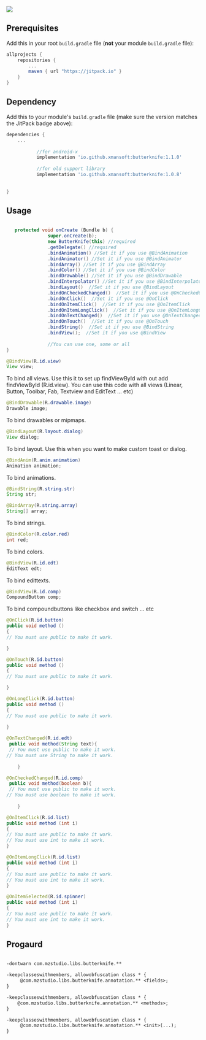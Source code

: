 
[![](https://jitpack.io/v/io.github.xmansoft/butterknife.svg)](https://jitpack.io/#io.github.xmansoft/butterknife)


## Prerequisites

Add this in your root `build.gradle` file (**not** your module `build.gradle` file):

```gradle
allprojects {
	repositories {
		...
		maven { url "https://jitpack.io" }
	}
}
```

## Dependency

Add this to your module's `build.gradle` file (make sure the version matches the JitPack badge above):

```gradle
dependencies {
	...
   
           //for android-x
	       implementation 'io.github.xmansoft:butterknife:1.1.0'
	
           //for old support library
           implementation 'io.github.xmansoft:butterknife:1.0.8'
	
	
}
```

 ## Usage
```java

   protected void onCreate (Bundle b) {
               super.onCreate(b);
               new ButterKnife(this) //required
               .getDelegate() //required
               .bindAnimation() //Set it if you use @BindAnimation
               .bindAnimator() //Set it if you use @BindAnimator
               .bindArray() //Set it if you use @BindArray
               .bindColor() //Set it if you use @BindColor
               .bindDrawable() //Set it if you use @BindDrawable
               .bindInterpolator() //Set it if you use @BindInterpolator
               .bindLayout()  //Set it if you use @BindLayout
               .bindOnCheckedChanged()  //Set it if you use @OnCheckedChanged
               .bindOnClick()  //Set it if you use @OnClick
               .bindOnItemClick()  //Set it if you use @OnItemClick
               .bindOnItemLongClick()  //Set it if you use @OnItemLongClick
               .bindOnTextChanged()  //Set it if you use @OnTextChanged
               .bindOnTouch()  //Set it if you use @OnTouch
               .bindString()  //Set it if you use @BindString
               .bindView();  //Set it if you use @BindView
               
               //You can use one, some or all
}

```
``` java
@BindView(R.id.view)
View view;
```
To bind all views.
Use this it to set up findViewById with out add findViewById (R.id.view).
You can use this code with all views (Linear, Button, Toolbar, Fab, Textview and EditText ... etc)

``` java
@BindDrawable(R.drawable.image)
Drawable image;
```
To bind drawables or mipmaps.


``` java
@BindLayout(R.layout.dialog)
View dialog;
```
To bind layout.
Use this when you want to make custom toast or dialog.

``` java
@BindAnim(R.anim.animation)
Animation animation;
```
To bind animations.

``` java
@BindString(R.string.str)
String str;
```
``` java
@BindArray(R.string.array)
String[] array;
```
To bind strings.

``` java
@BindColor(R.color.red)
int red;
```
To bind colors.
```java
@BindView(R.id.edt)
EditText edt;
```
To bind edittexts.
```java
@BindView(R.id.comp)
CompoundButton comp;
```
To bind compoundbuttons like checkbox and switch ... etc
``` java
@OnClick(R.id.button)
public void method ()
{
// You must use public to make it work.

}
```
``` java
@OnTouch(R.id.button)
public void method ()
{
// You must use public to make it work.

}
```
``` java
@OnLongClick(R.id.button)
public void method ()
{
// You must use public to make it work.
 
}
```
```java
@OnTextChanged(R.id.edt)
 public void method(String text){
 // You must use public to make it work.
// You must use String to make it work.
    
    }
```
```java
@OnCheckedChanged(R.id.comp)
 public void method(boolean b){
 // You must use public to make it work.
// You must use boolean to make it work.
    
    }
```
``` java
@OnItemClick(R.id.list)
public void method (int i)
{
// You must use public to make it work.
// You must use int to make it work.
}
```
``` java
@OnItemLongClick(R.id.list)
public void method (int i)
{
// You must use public to make it work.
// You must use int to make it work.
}
```
``` java
@OnItemSelected(R.id.spinner)
public void method (int i)
{
// You must use public to make it work.
// You must use int to make it work.
}
```
## Progaurd 
```txt

-dontwarn com.mzstudio.libs.butterknife.**

-keepclasseswithmembers, allowobfuscation class * {
     @com.mzstudio.libs.butterknife.annotation.** <fields>;
}

-keepclasseswithmembers, allowobfuscation class * {
    @com.mzstudio.libs.butterknife.annotation.** <methods>;
}

-keepclasseswithmembers, allowobfuscation class * {
     @com.mzstudio.libs.butterknife.annotation.** <init>(...);
}

```
